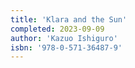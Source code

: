 ```yaml
---
title: 'Klara and the Sun'
completed: 2023-09-09
author: 'Kazuo Ishiguro'
isbn: '978-0-571-36487-9'
---
```

